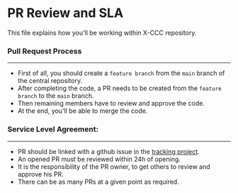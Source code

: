 # PR Review and SLA

<!-- Xgrid Cloud Cost Control -->

This file explains how you'll be working within X-CCC repository.

### Pull Request Process

---

- First of all, you should create a `feature branch` from the `main` branch of the central repository.
- After completing the code, a PR needs to be created from the `feature branch` to the `main` branch.
- Then remaining members have to review and approve the code.
- At the end, you'll be able to merge the code.

### Service Level Agreement:

---

- PR should be linked with a github issue in the [tracking project](https://github.com/orgs/X-CBG/projects/65/views/1).
- An opened PR must be reviewed within 24h of opening.
- It is the responsibility of the PR owner, to get others to review and approve his PR.
- There can be as many PRs at a given point as required.
